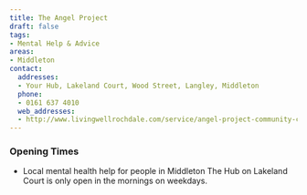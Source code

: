```yaml
---
title: The Angel Project
draft: false
tags:
- Mental Help & Advice
areas:
- Middleton
contact:
  addresses:
  - Your Hub, Lakeland Court, Wood Street, Langley, Middleton
  phone:
  - 0161 637 4010
  web_addresses:
  - http://www.livingwellrochdale.com/service/angel-project-community-cafe/
---
```


### Opening Times
* Local mental health help for people in Middleton
The Hub on Lakeland Court is only open in the
mornings on weekdays.

